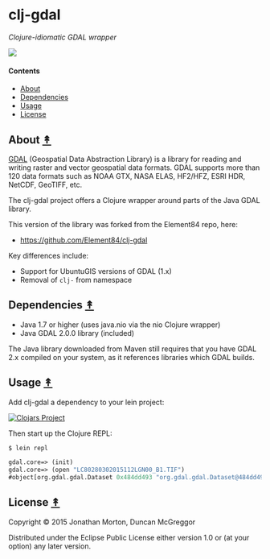 # clj-gdal

*Clojure-idiomatic GDAL wrapper*

[![][clj-gdal-logo]][clj-gdal-logo-large]

[clj-gdal-logo]: resources/images/clj-gdal-LogoColor-x250.png
[clj-gdal-logo-large]: resources/images/clj-gdal-LogoColor-x1000.png


#### Contents

* [About](#about-)
* [Dependencies](#dependencies-)
* [Usage](#usage-)
* [License](#license-)


## About [&#x219F;](#contents)

[GDAL](http://www.gdal.org/) (Geospatial Data Abstraction Library) is a library
for reading and writing raster and vector geospatial data formats. GDAL
supports more than 120 data formats such as NOAA GTX, NASA ELAS, HF2/HFZ, ESRI
HDR, NetCDF, GeoTIFF, etc.

The clj-gdal project offers a Clojure wrapper around parts of the Java GDAL
library.

This version of the library was forked from the Element84 repo, here:

* https://github.com/Element84/clj-gdal

Key differences include:

* Support for UbuntuGIS versions of GDAL (1.x)
* Removal of ``clj-`` from namespace


## Dependencies [&#x219F;](#contents)

* Java 1.7 or higher (uses java.nio via the nio Clojure wrapper)
* Java GDAL 2.0.0 library (included)

The Java library downloaded from Maven still requires that you have GDAL 2.x
compiled on your system, as it references libraries which GDAL builds.


## Usage [&#x219F;](#contents)

Add clj-gdal a dependency to your lein project:

[![Clojars Project](http://clojars.org/oubiwann/clj-gdal/latest-version.svg)](http://clojars.org/oubiwann/clj-gdal)

Then start up the Clojure REPL:

```bash
$ lein repl
```
```clojure
gdal.core=> (init)
gdal.core=> (open "LC80280302015112LGN00_B1.TIF")
#object[org.gdal.gdal.Dataset 0x484dd493 "org.gdal.gdal.Dataset@484dd493"]
```


## License [&#x219F;](#contents)

Copyright © 2015 Jonathan Morton, Duncan McGreggor

Distributed under the Eclipse Public License either version 1.0 or (at
your option) any later version.
